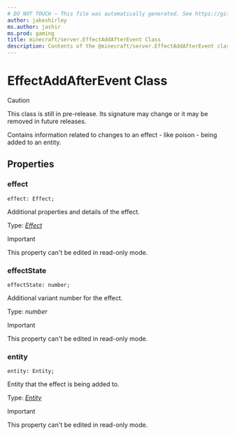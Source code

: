 ```yaml
---
# DO NOT TOUCH — This file was automatically generated. See https://github.com/mojang/minecraftapidocsgenerator to modify descriptions, examples, etc.
author: jakeshirley
ms.author: jashir
ms.prod: gaming
title: minecraft/server.EffectAddAfterEvent Class
description: Contents of the @minecraft/server.EffectAddAfterEvent class.
---
```

# EffectAddAfterEvent Class

> [!CAUTION]
> This class is still in pre-release.  Its signature may change or it may be removed in future releases.

Contains information related to changes to an effect - like poison - being added to an entity.

## Properties

### **effect**
`effect: Effect;`

Additional properties and details of the effect.

Type: [*Effect*](Effect.md)
  
> [!IMPORTANT]
> This property can't be edited in read-only mode.

### **effectState**
`effectState: number;`

Additional variant number for the effect.

Type: *number*
  
> [!IMPORTANT]
> This property can't be edited in read-only mode.

### **entity**
`entity: Entity;`

Entity that the effect is being added to.

Type: [*Entity*](Entity.md)
  
> [!IMPORTANT]
> This property can't be edited in read-only mode.
